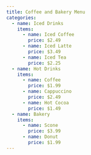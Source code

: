 ```yaml
---
title: Coffee and Bakery Menu
categories:
  - name: Iced Drinks
    items:
      - name: Iced Coffee
        price: $2.49
      - name: Iced Latte
        price: $3.49
      - name: Iced Tea
        price: $2.25
  - name: Hot Drinks
    items:
      - name: Coffee
        price: $1.99
      - name: Cappuccino
        price: $2.49
      - name: Hot Cocoa
        price: $1.49
  - name: Bakery
    items:
      - name: Scone
        price: $3.99
      - name: Donut
        price: $1.99
---
```

